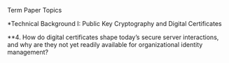 Term Paper Topics

*Technical Background I: Public Key Cryptography and Digital Certificates


**4. How do digital certificates shape today’s secure server interactions, and why are they not yet
readily available for organizational identity management?
